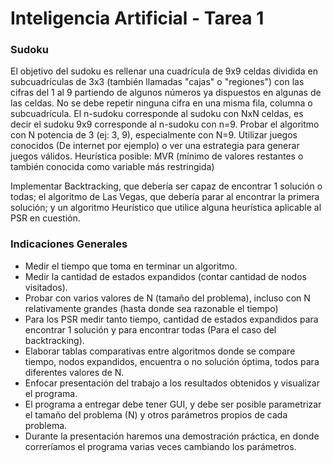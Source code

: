 # Inteligencia Artificial - Tarea 1
### Sudoku
El objetivo del sudoku es rellenar una cuadrícula de 9x9 celdas dividida en subcuadrículas de 3x3 (también llamadas "cajas" o "regiones") con las cifras del 1 al 9 partiendo de algunos números ya dispuestos en algunas de las celdas. No se debe repetir ninguna cifra en una misma fila, columna o subcuadrícula.
El n-sudoku corresponde al sudoku con NxN celdas, es decir el sudoku 9x9 corresponde al n-sudoku con n=9. Probar el algoritmo con N potencia de 3 (ej: 3, 9), especialmente con N=9. Utilizar juegos conocidos (De internet por ejemplo) o ver una estrategia para generar juegos válidos. Heurística posible: MVR (mínimo de valores restantes o también conocida como variable más restringida)

Implementar Backtracking, que debería ser capaz de encontrar 1 solución o todas; el algoritmo de Las Vegas, que debería parar al encontrar la primera solución; y un
algoritmo Heurístico que utilice alguna heurística aplicable al PSR en cuestión.

### Indicaciones Generales
- Medir el tiempo que toma en terminar un algoritmo.
- Medir la cantidad de estados expandidos (contar cantidad de nodos visitados).
- Probar con varios valores de N (tamaño del problema), incluso con N relativamente grandes (hasta donde sea razonable el tiempo)
- Para los PSR medir tanto tiempo, cantidad de estados expandidos para encontrar 1 solución y para encontrar todas (Para el caso del backtracking).
- Elaborar tablas comparativas entre algoritmos donde se compare tiempo, nodos expandidos, encuentra o no solución óptima, todos para diferentes valores de N.
- Enfocar presentación del trabajo a los resultados obtenidos y visualizar el programa.
- El programa a entregar debe tener GUI, y debe ser posible parametrizar el tamaño del problema (N) y otros parámetros propios de cada problema.
- Durante la presentación haremos una demostración práctica, en donde correríamos el programa varias veces cambiando los parámetros.
